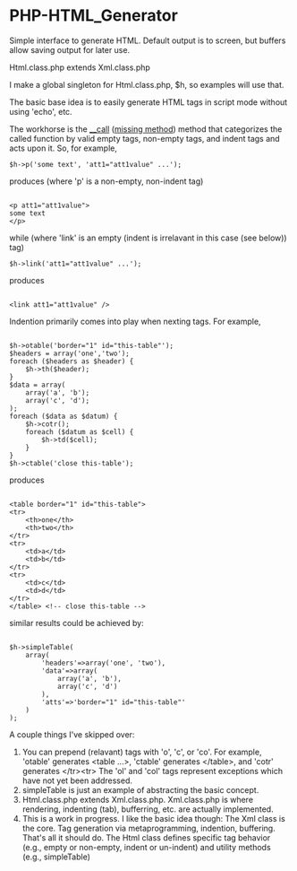 PHP-HTML_Generator
==================

Simple interface to generate HTML. Default output is to screen, but buffers allow saving output for later use.

Html.class.php extends Xml.class.php

I make a global singleton for Html.class.php, $h, so examples will use that.

The basic base idea is to easily generate HTML tags in script mode without using 'echo', etc.

The workhorse is the <a href="http://www.php.net/manual/en/language.oop5.overloading.php#object.call" target="_blank">__call</a> (<a href="http://en.wikipedia.org/wiki/Ruby_(programming_language)#Metaprogramming" target="_blank">missing method</a>) method that categorizes the called function by valid empty tags, non-empty tags, and indent tags and acts upon it. So, for example, 

<pre><code>$h->p('some text', 'att1="att1value" ...');</pre></code>

produces (where 'p' is a non-empty, non-indent tag)

<pre><code>
&lt;p att1="att1value"&gt;
some text
&lt;/p&gt;
</pre></code>

while (where 'link' is an empty (indent is irrelavant in this case (see below)) tag)

<pre><code>$h->link('att1="att1value" ...');</pre></code>

produces

<pre><code>
&lt;link att1="att1value" /&gt;
</pre></code>

Indention primarily comes into play when nexting tags. For example, 

<pre><code>
$h->otable('border="1" id="this-table"');
$headers = array('one','two');
foreach ($headers as $header) {
	$h->th($header);
}
$data = array(
	array('a', 'b');
	array('c', 'd');
);
foreach ($data as $datum) {
	$h->cotr();
	foreach ($datum as $cell) {
		$h->td($cell);
	}
}
$h->ctable('close this-table');
</pre></code>

produces

<pre><code>
&lt;table border="1" id="this-table"&gt;
&lt;tr&gt;
	&lt;th&gt;one&lt;/th&gt;
	&lt;th&gt;two&lt;/th&gt;
&lt;/tr&gt;
&lt;tr&gt;
	&lt;td&gt;a&lt;/td&gt;
	&lt;td&gt;b&lt;/td&gt;
&lt;/tr&gt;
&lt;tr&gt;
	&lt;td&gt;c&lt;/td&gt;
	&lt;td&gt;d&lt;/td&gt;
&lt;/tr&gt;
&lt;/table&gt; &lt;!-- close this-table --&gt;
</pre></code>

similar results could be achieved by:

<pre><code>
$h->simpleTable(
	array(
		'headers'=>array('one', 'two'), 
		'data'=>array(
			array('a', 'b'),
			array('c', 'd')
		),
		'atts'=>'border="1" id="this-table"'
	)
);
</pre></code>

A couple things I've skipped over:

1. You can prepend (relavant) tags with 'o', 'c', or 'co'. For example, 'otable' generates &lt;table ...&gt;, 'ctable' generates &lt;/table&gt;, and 'cotr' generates &lt;/tr&gt;&lt;tr&gt; The 'ol' and 'col' tags represent exceptions which have not yet been addressed.
2. simpleTable is just an example of abstracting the basic concept. 
3. Html.class.php extends Xml.class.php. Xml.class.php is where rendering, indenting (tab), bufferring, etc. are actually implemented.
4. This is a work in progress. I like the basic idea though: The Xml class is the core. Tag generation via metaprogramming, indention, buffering. That's all it should do. The Html class defines specific tag behavior (e.g., empty or non-empty, indent or un-indent) and utility methods (e.g., simpleTable)
